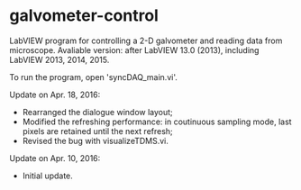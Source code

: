 # galvometer-control

LabVIEW program for controlling a 2-D galvometer and reading data from microscope.
Avaliable version: after LabVIEW 13.0 (2013), including LabVIEW 2013, 2014, 2015.

To run the program, open 'syncDAQ_main.vi'.

Update on Apr. 18, 2016:
 - Rearranged the dialogue window layout;
 - Modified the refreshing performance: in coutinuous sampling mode, last pixels are retained until the next refresh;
 - Revised the bug with visualizeTDMS.vi.

 
Update on Apr. 10, 2016:
 - Initial update.


